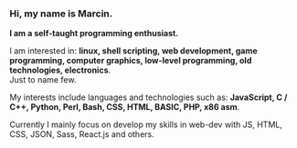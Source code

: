 ### Hi, my name is Marcin.  
**I am a self-taught programming enthusiast.**  

I am interested in: **linux, shell scripting, web development, game programming, computer graphics, low-level programming, old technologies, electronics**.  
Just to name few. 

My interests include languages and technologies such as: **JavaScript, C / C++, Python, Perl, Bash, CSS, HTML, BASIC, PHP, x86 asm**.      

Currently I mainly focus on develop my skills in web-dev with JS, HTML, CSS, JSON, Sass, React.js and others.  
